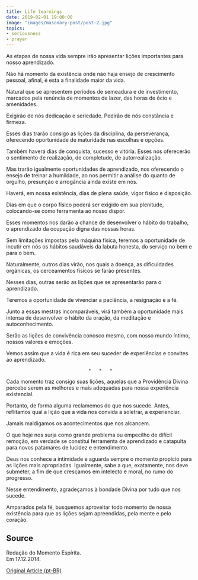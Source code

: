 ```yaml
---
title: Life learnings
date: 2019-02-01 19:00:00
image: "images/masonary-post/post-2.jpg"
topics: 
- seriousness
- prayer
---
```


As etapas de nossa vida sempre irão apresentar lições importantes para nosso
aprendizado.

Não há momento da existência onde não haja ensejo de crescimento pessoal,
afinal, é esta a finalidade maior da vida.

Natural que se apresentem períodos de semeadura e de investimento, marcados
pela renúncia de momentos de lazer, das horas de ócio e amenidades.

Exigirão de nós dedicação e seriedade. Pedirão de nós constância e firmeza.

Esses dias trarão consigo as lições da disciplina, da perseverança, oferecendo
oportunidade de maturidade nas escolhas e opções.

Também haverá dias de conquista, sucesso e vitória. Esses nos oferecerão o
sentimento de realização, de completude, de autorrealização.

Mas trarão igualmente oportunidades de aprendizado, nos oferecendo o ensejo de
treinar a humildade, ao nos permitir a análise do quanto de orgulho, presunção
e arrogância ainda existe em nós.

Haverá, em nossa existência, dias de plena saúde, vigor físico e disposição.

Dias em que o corpo físico poderá ser exigido em sua plenitude, colocando-se
como ferramenta ao nosso dispor.

Esses momentos nos darão a chance de desenvolver o hábito do trabalho, o
aprendizado da ocupação digna das nossas horas.

Sem limitações impostas pela máquina física, teremos a oportunidade de incutir
em nós os hábitos saudáveis da labuta honesta, do serviço no bem e para o bem.

Naturalmente, outros dias virão, nos quais a doença, as dificuldades orgânicas,
os cerceamentos físicos se farão presentes.

Nesses dias, outras serão as lições que se apresentarão para o aprendizado.

Teremos a oportunidade de vivenciar a paciência, a resignação e a fé.

Junto a essas mestras incomparáveis, virá também a oportunidade mais intensa de
desenvolver o hábito da oração, da meditação e autoconhecimento.

Serão as lições de convivência conosco mesmo, com nosso mundo íntimo, nossos
valores e emoções.

Vemos assim que a vida é rica em seu suceder de experiências e convites ao
aprendizado.

                                   *   *   *

Cada momento traz consigo suas lições, aquelas que a Providência Divina percebe
serem as melhores e mais adequadas para nossa experiência existencial.

Portanto, de forma alguma reclamemos do que nos sucede. Antes, reflitamos qual
a lição que a vida nos convida a soletrar, a experienciar.

Jamais maldigamos os acontecimentos que nos alcancem.

O que hoje nos surja como grande problema ou empecilho de difícil remoção, em
verdade se constitui ferramenta de aprendizado e catapulta para novos patamares
de lucidez e entendimento.

Deus nos conhece a intimidade e aguarda sempre o momento propício para as
lições mais apropriadas. Igualmente, sabe a que, exatamente, nos deve submeter,
a fim de que cresçamos em intelecto e moral, no rumo do progresso.

Nesse entendimento, agradeçamos à bondade Divina por tudo que nos sucede.

Amparados pela fé, busquemos aproveitar todo momento de nossa existência para
que as lições sejam apreendidas, pela mente e pelo coração.

## Source
Redação do Momento Espírita.  
Em 17.12.2014.


[Original Article (pt-BR)](http://momento.com.br/pt/ler_texto.php?id=4330)
